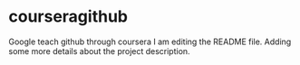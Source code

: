# courseragithub
Google teach github through coursera
I am editing the README file. Adding some more details about the project description.

